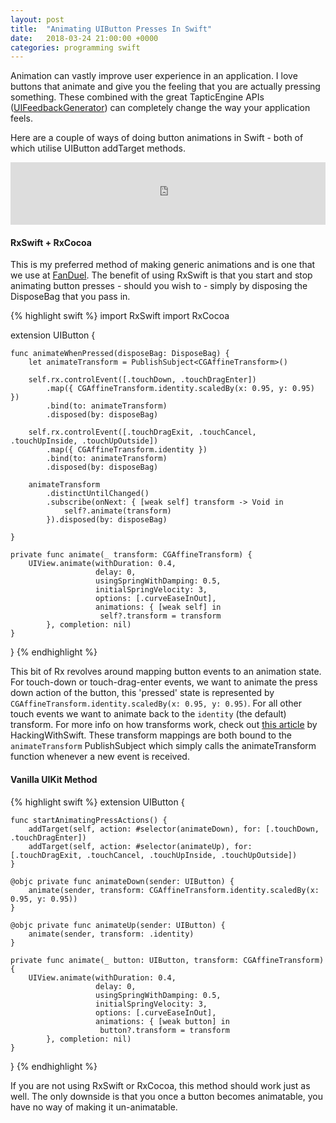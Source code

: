 ```yaml
---
layout: post
title:  "Animating UIButton Presses In Swift"
date:   2018-03-24 21:00:00 +0000
categories: programming swift
---
```


Animation can vastly improve user experience in an application. I love buttons that animate and give you the feeling that you are actually pressing something. These combined with the great TapticEngine APIs ([UIFeedbackGenerator](https://developer.apple.com/documentation/uikit/uifeedbackgenerator)) can completely change the way your application feels.

Here are a couple of ways of doing button animations in Swift - both of which utilise UIButton addTarget methods.
<iframe src="https://giphy.com/embed/WxTzRZHomhAvHD8kgV" width="100%" height="100" frameBorder="0" class="giphy-embed" allowFullScreen style="pointer-events: none;"></iframe>

#### RxSwift + RxCocoa
This is my preferred method of making generic animations and is one that we use at [FanDuel](https://www.fanduel.com). The benefit of using RxSwift is that you start and stop animating button presses - should you wish to - simply by disposing the DisposeBag that you pass in.

{% highlight swift %}
import RxSwift
import RxCocoa

extension UIButton {
    
    func animateWhenPressed(disposeBag: DisposeBag) {
        let animateTransform = PublishSubject<CGAffineTransform>()
        
        self.rx.controlEvent([.touchDown, .touchDragEnter])
            .map({ CGAffineTransform.identity.scaledBy(x: 0.95, y: 0.95) })
            .bind(to: animateTransform)
            .disposed(by: disposeBag)
        
        self.rx.controlEvent([.touchDragExit, .touchCancel, .touchUpInside, .touchUpOutside])
            .map({ CGAffineTransform.identity })
            .bind(to: animateTransform)
            .disposed(by: disposeBag)
        
        animateTransform
            .distinctUntilChanged()
            .subscribe(onNext: { [weak self] transform -> Void in
                self?.animate(transform)
            }).disposed(by: disposeBag)
        
    }
    
    private func animate(_ transform: CGAffineTransform) {
        UIView.animate(withDuration: 0.4,
                       delay: 0,
                       usingSpringWithDamping: 0.5,
                       initialSpringVelocity: 3,
                       options: [.curveEaseInOut],
                       animations: { [weak self] in
                        self?.transform = transform
            }, completion: nil)
    }
    
}
{% endhighlight %}

This bit of Rx revolves around mapping button events to an animation state. For touch-down or touch-drag-enter events, we want to animate the press down action of the button, this 'pressed' state is represented by `CGAffineTransform.identity.scaledBy(x: 0.95, y: 0.95)`. For all other touch events we want to animate back to the `identity` (the default) transform. For more info on how transforms work, check out [this article](https://www.hackingwithswift.com/read/15/4/transform-cgaffinetransform) by HackingWithSwift. These transform mappings are both bound to the `animateTransform` PublishSubject which simply calls the animateTransform function whenever a new event is received.

#### Vanilla UIKit Method
{% highlight swift %}
extension UIButton {
    
    func startAnimatingPressActions() {
        addTarget(self, action: #selector(animateDown), for: [.touchDown, .touchDragEnter])
        addTarget(self, action: #selector(animateUp), for: [.touchDragExit, .touchCancel, .touchUpInside, .touchUpOutside])
    }
    
    @objc private func animateDown(sender: UIButton) {
        animate(sender, transform: CGAffineTransform.identity.scaledBy(x: 0.95, y: 0.95))
    }
    
    @objc private func animateUp(sender: UIButton) {
        animate(sender, transform: .identity)
    }
    
    private func animate(_ button: UIButton, transform: CGAffineTransform) {
        UIView.animate(withDuration: 0.4,
                       delay: 0,
                       usingSpringWithDamping: 0.5,
                       initialSpringVelocity: 3,
                       options: [.curveEaseInOut],
                       animations: { [weak button] in
                        button?.transform = transform
            }, completion: nil)
    }
    
}
{% endhighlight %}

If you are not using RxSwift or RxCocoa, this method should work just as well. The only downside is that you once a button becomes animatable, you have no way of making it un-animatable.
